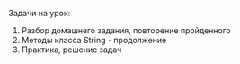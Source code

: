 Задачи на урок:

1. Разбор домашнего задания, повторение пройденного
2. Методы класса String - продолжение
3. Практика, решение задач

